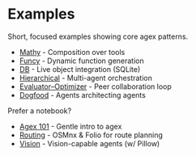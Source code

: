 # Examples

Short, focused examples showing core agex patterns.

- [Mathy](mathy.md) - Composition over tools
- [Funcy](funcy.md) - Dynamic function generation
- [DB](db.md) - Live object integration (SQLite)
- [Hierarchical](hierarchical.md) - Multi-agent orchestration
- [Evaluator–Optimizer](evaluator_optimizer.md) - Peer collaboration loop
- [Dogfood](dogfood.md) - Agents architecting agents

Prefer a notebook?

- [Agex 101](agex101.ipynb) - Gentle intro to agex
- [Routing](routing.ipynb) - OSMnx & Folio for route planning
- [Vision](vision.ipynb) - Vision-capable agents (w/ Pillow)
